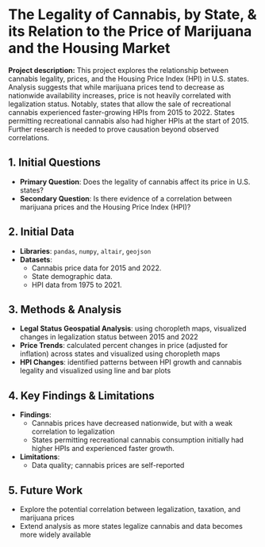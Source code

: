 # The Legality of Cannabis, by State, & its Relation to the Price of Marijuana and the Housing Market

**Project description:** This project explores the relationship between cannabis legality, prices, and the Housing Price Index (HPI) in U.S. states. Analysis suggests that while marijuana prices tend to decrease as nationwide availability increases, price is not heavily correlated with legalization status. Notably, states that allow the sale of recreational cannabis experienced faster-growing HPIs from 2015 to 2022. States permitting recreational cannabis also had higher HPIs at the start of 2015. Further research is needed to prove causation beyond observed correlations.

## 1. Initial Questions
- **Primary Question**: Does the legality of cannabis affect its price in U.S. states?
- **Secondary Question**: Is there evidence of a correlation between marijuana prices and the Housing Price Index (HPI)?

## 2. Initial Data
- **Libraries**: `pandas`, `numpy`, `altair`, `geojson`
- **Datasets**:
  - Cannabis price data for 2015 and 2022.
  - State demographic data.
  - HPI data from 1975 to 2021.

## 3. Methods & Analysis
- **Legal Status Geospatial Analysis**: using choropleth maps, visualized changes in legalization status between 2015 and 2022
- **Price Trends**: calculated percent changes in price (adjusted for inflation) across states and visualized using choropleth maps
- **HPI Changes**: identified patterns between HPI growth and cannabis legality and visualized using line and bar plots

## 4. Key Findings & Limitations
- **Findings**:
  - Cannabis prices have decreased nationwide, but with a weak correlation to legalization
  - States permitting recreational cannabis consumption initially had higher HPIs and experienced faster growth.
- **Limitations**:
  - Data quality; cannabis prices are self-reported

## 5. Future Work
- Explore the potential correlation between legalization, taxation, and marijuana prices
- Extend analysis as more states legalize cannabis and data becomes more widely available
